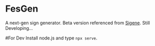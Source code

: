 # FesGen
A next-gen sign generator.
Beta version referenced from [Sigene](https://github.com/TR246/Sigene).
Still Developing...


#For Dev
Install node.js and type ```npx serve```.

